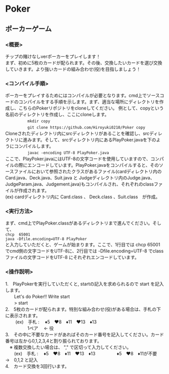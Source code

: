 # Poker

## ポーカーゲーム  

### <概要>  
チップの賭けなしverポーカーをプレイします！  
まず、初めに5枚のカードが配られます。その後、交換したいカードを選び交換していきます。より強いカードの組み合わせ(役)を目指しましょう！  

  
### <コンパイル手順>  
ポーカーをプレイするためにはコンパイルが必要となります。cmd上でソースコードのコンパイルをする手順を示します。まず、適当な場所にディレクトリを作成し、こちらのPokerリポジトリをcloneしてください。
例として、copyという名前のディレクトリを作成し、ここにcloneします。    
　　　　　`mkdir copy`  
　　　　　`git clone https://github.com/Hiroyuki0210/Poker copy`  
Cloneされたディレクトリ内にsrcディレクトリがあることを確認し、srcディレクトリに進みます。そして、srcディレクトリ内にあるPlayPoker.javaを下のようにコンパイルします。  
　　　　　`javac -encoding UTF-8 PlayPoker.java`  
ここで、PlayPoker.javaにはUTF-8の文字コードを使用していますので、コンパイルの際にエンコードしています。PlayPoker.javaをコンパイルすると、そのソースファイルにおいて参照されたクラスがあるファイル(cardディレクトリ内のCard.java、Deck.java、Suit.java と Judgeディレクトリ内のJudge.java、JudgeParam.java、Judgement.java)もコンパイルされ、それぞれのclassファイルが作成されます。  
        (ex) cardディレクトリ内に Card.class 、 Deck.class 、Suit.class　が作成。  
        
  
### <実行方法>  
まず、cmd上でPlayPoker.classがあるディレクトリまで進んでください。そして、  
   `chcp  65001`  
    `java -Dfile.encoding=UTF-8 PlayPoker`  
と入力していただくと、ゲームが始まります。ここで、1行目では chcp 65001 でcmd側の文字コードをUTF-8に、2行目では -Dfile.encoding=UTF-8 でclassファイルの文字コードをUTF-8 にそれぞれエンコードしています。  

  
### <操作説明>  
1.　PlayPokerを実行していただくと, startの記入を求められるので start を記入します。  
       　　Let's do Poker!! Write start  
       　　> start  
2.　5枚のカードが配られます。特別な組み合わせ(役)がある場合は、手札の下に表示されます。  
     　　 (ex)　手札 : 　♦5　♥8　♦11　♥13　♦13  
          　　　　　1ペア 　← 役  
3.　その中に不要なカードがあればそのカード番号を記入してください。カード番号は左から0,1,2,3,4と割り振られております。  
  　※ 複数交換したい場合は、 "," で区切って入力してください。  
   　　(ex)　手札 : 　♦5　♥8　♦11　♥13　♦13 　
     　　　  ♦5　♥8　♦11が不要　→　0,1,2 と記入    
4.　カード交換を3回行います。  
